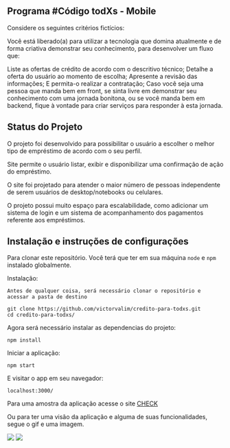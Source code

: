 ## Programa #Código <para> todXs - Mobile

Considere os seguintes critérios fictícios:


Você está liberado(a) para utilizar a tecnologia que domina atualmente e de forma criativa demonstrar seu conhecimento, para desenvolver um fluxo que:

Liste as ofertas de crédito de acordo com o descritivo técnico;
Detalhe a oferta do usuário ao momento de escolha;
Apresente a revisão das informações;
E permita-o realizar a contratação;
Caso você seja uma pessoa que manda bem em front, se sinta livre em demonstrar seu conhecimento com uma jornada bonitona, ou se você manda bem em backend, fique à vontade para criar serviços para responder à esta jornada.

## Status do Projeto

O projeto foi desenvolvido para possibilitar o usuário a escolher o melhor tipo de empréstimo de acordo com o seu perfil.

Site permite o usuário listar, exibir e disponibilizar uma confirmação de ação do empréstimo.

O site foi projetado para atender o maior número de pessoas independente de serem usuários de desktop/notebooks ou celulares.

O projeto possui muito espaço para escalabilidade, como adicionar um sistema de login e um sistema de acompanhamento dos pagamentos referente aos empréstimos.
  


## Instalação e instruções de configurações

Para clonar este repositório. Você terá que ter em sua máquina `node` e `npm` instalado globalmente.

Instalação:

`Antes de qualquer coisa, será necessário clonar o repositório e acessar a pasta de destino `

`git clone https://github.com/victorvalim/credito-para-todxs.git`  
`cd credito-para-todxs/`
 
Agora será necessário instalar as dependencias do projeto:

`npm install`  

Iniciar a aplicação:

`npm start`

E visitar o app em seu navegador:

`localhost:3000/` 

Para uma amostra da aplicação acesse o site [CHECK](https://victorvalim.github.io/credito-para-todxs/) 


Ou para ter uma visão da aplicação e alguma de suas  funcionalidades, segue o gif e uma imagem.


<img src="https://i.imgur.com/gdccRqm.gif">



<img src="https://i.imgur.com/IxVaQWC.png">


